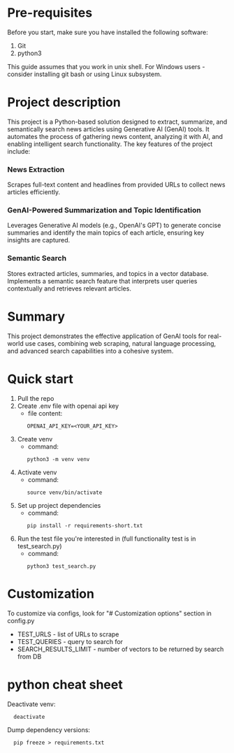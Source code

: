 # Pre-requisites
Before you start, make sure you have installed the following software:
1. Git
2. python3

This guide assumes that you work in unix shell. For Windows users - consider installing git bash or using Linux subsystem.

# Project description
This project is a Python-based solution designed to extract, summarize, and semantically search news articles
using Generative AI (GenAI) tools. It automates the process of gathering news content, analyzing it with AI,
and enabling intelligent search functionality. The key features of the project include:

### News Extraction
Scrapes full-text content and headlines from provided URLs to collect news articles efficiently.

### GenAI-Powered Summarization and Topic Identification
Leverages Generative AI models (e.g., OpenAI's GPT) to generate concise summaries and identify the main topics of each article, ensuring key insights are captured.

### Semantic Search
Stores extracted articles, summaries, and topics in a vector database. Implements a semantic search feature that interprets user queries contextually and retrieves relevant articles.

# Summary
This project demonstrates the effective application of GenAI tools for real-world use cases, combining web scraping, natural language processing, and advanced search capabilities into a cohesive system.

# Quick start
1. Pull the repo
2. Create .env file with openai api key 
    - file content:
    ```shell
       OPENAI_API_KEY=<YOUR_API_KEY>
    ``` 
3. Create venv
   - command:
    ```shell
       python3 -m venv venv
    ```
4. Activate venv
    - command:
    ```shell
       source venv/bin/activate
    ```
5. Set up project dependencies
    - command:
    ```shell
       pip install -r requirements-short.txt
    ```
6. Run the test file you're interested in (full functionality test is in test_search.py)
    - command:
    ```shell
       python3 test_search.py
    ```

# Customization
To customize via configs, look for "# Customization options" section in config.py
- TEST_URLS - list of URLs to scrape
- TEST_QUERIES - query to search for
- SEARCH_RESULTS_LIMIT - number of vectors to be returned by search from DB

# python cheat sheet
Deactivate venv:
```shell
  deactivate
```

Dump dependency versions:
```shell
  pip freeze > requirements.txt
```